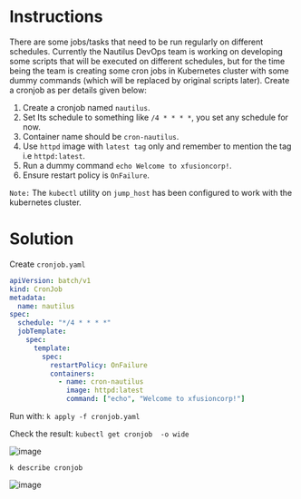 # Instructions

There are some jobs/tasks that need to be run regularly on different schedules. Currently the Nautilus DevOps team is working on developing some scripts that will be executed on different schedules, but for the time being the team is creating some cron jobs in Kubernetes cluster with some dummy commands (which will be replaced by original scripts later). Create a cronjob as per details given below:

1. Create a cronjob named `nautilus`.
2. Set Its schedule to something like `/4 * * * *`, you set any schedule for now.
3. Container name should be `cron-nautilus`.
4. Use `httpd` image with `latest tag` only and remember to mention the tag i.e `httpd:latest`.
5. Run a dummy command `echo Welcome to xfusioncorp!`.
6. Ensure restart policy is `OnFailure`.

`Note:` The `kubectl` utility on `jump_host` has been configured to work with the kubernetes cluster.

# Solution

Create `cronjob.yaml`

```YAML
apiVersion: batch/v1
kind: CronJob
metadata:
  name: nautilus
spec:
  schedule: "*/4 * * * *"
  jobTemplate:
    spec:
      template:
        spec:
          restartPolicy: OnFailure
          containers:
            - name: cron-nautilus
              image: httpd:latest
              command: ["echo", "Welcome to xfusioncorp!"]
```

Run with: `k apply -f cronjob.yaml`

Check the result: `kubectl get cronjob  -o wide`

![image](https://github.com/janaom/KodeKloud-Engineer-2.0/assets/83917694/6e1f6e27-0dd5-435e-981a-94eb9438c9ff)

`k describe cronjob`

![image](https://github.com/janaom/KodeKloud-Engineer-2.0/assets/83917694/c8bbfd22-7f70-4cd5-b67b-9a38d45650af)

